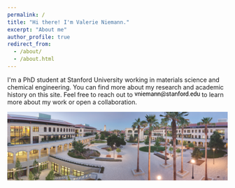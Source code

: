 ```yaml
---
permalink: /
title: "Hi there! I'm Valerie Niemann."
excerpt: "About me"
author_profile: true
redirect_from: 
  - /about/
  - /about.html
---
```


I'm a PhD student at Stanford University working in materials science and chemical engineering. You can find more about my research and academic history on this site. Feel free to reach out to <img src="/images/email.png" alt="Email" width="150"/> to learn more about my work or open a collaboration.

![Stanford Chemical Engineering](/images/stanford-cheme.png)


